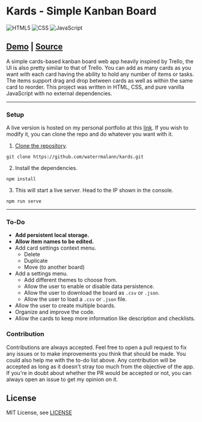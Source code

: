 # Kards - Simple Kanban Board

<img alt="HTML5" src="https://img.shields.io/badge/html5%20-%23E34F26.svg?&style=for-the-badge&logo=html5&logoColor=white"/> <img alt="CSS" src="https://img.shields.io/badge/css3%20-%231572B6.svg?&style=for-the-badge&logo=css3&logoColor=white"/> <img alt="JavaScript" src="https://img.shields.io/badge/javascript%20-%23323330.svg?&style=for-the-badge&logo=javascript&logoColor=%23F7DF1E"/>

## [Demo](http://alanvarghese.me/projects/kards/app.html)   |   [Source](https://github.com/waterrmalann/kards/blob/main/js/main.js)

A simple cards-based kanban board web app heavily inspired by Trello, the UI is also pretty similar to that of Trello. You can add as many cards as you want with each card having the ability to hold any number of items or tasks. The items support drag and drop between cards as well as within the same card to reorder. This project was written in HTML, CSS, and pure vanilla JavaScript with no external dependencies.

---

### Setup

A live version is hosted on my personal portfolio at this [link](http://alanvarghese.me/projects/kards/app.html). If you wish to modify it, you can clone the repo and do whatever you want with it.

1. [Clone the repository](https://docs.github.com/en/github/creating-cloning-and-archiving-repositories/cloning-a-repository-from-github/cloning-a-repository).
```
git clone https://github.com/waterrmalann/kards.git
```
2. Install the dependencies.
```
npm install
```
3. This will start a live server. Head to the IP shown in the console.
```
npm run serve
```

---

### To-Do

- **Add persistent local storage.**
- **Allow item names to be edited.**
- Add card settings context menu.
    - Delete
    - Duplicate
    - Move (to another board)
- Add a settings menu.
    - Add different themes to choose from.
    - Allow the user to enable or disable data persistence.
    - Allow the user to download the board as `.csv` or `.json`.
    - Allow the user to load a `.csv` or `.json` file.
- Allow the user to create multiple boards.
- Organize and improve the code.
- Allow the cards to keep more information like description and checklists.

### Contribution

Contributions are always accepted. Feel free to open a pull request to fix any issues or to make improvements you think that should be made. You could also help me with the to-do list above. Any contribution will be accepted as long as it doesn't stray too much from the objective of the app. If you're in doubt about whether the PR would be accepted or not, you can always open an issue to get my opinion on it.

License
----

MIT License, see [LICENSE](LICENSE)

